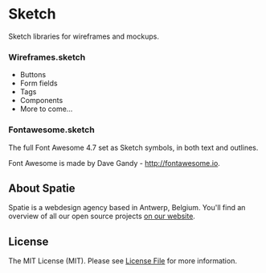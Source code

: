 # Sketch
Sketch libraries for wireframes and mockups.

### Wireframes.sketch

- Buttons
- Form fields
- Tags
- Components
- More to come…

### Fontawesome.sketch

The full Font Awesome 4.7 set as Sketch symbols, in both text and outlines.

Font Awesome is made by Dave Gandy - http://fontawesome.io.

## About Spatie
Spatie is a webdesign agency based in Antwerp, Belgium. You'll find an overview of all our open source projects [on our website](https://spatie.be/opensource).

## License
The MIT License (MIT). Please see [License File](LICENSE.md) for more information.


